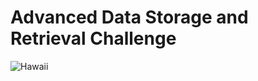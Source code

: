 # Advanced Data Storage and Retrieval Challenge

![Hawaii](https://www.tripsavvy.com/thmb/Ni6OtHk7KtoCrQF_J8EZHQKpwl4=/950x0/filters:no_upscale():max_bytes(150000):strip_icc():format(webp)/Disney-Aulani-Waikolohe-Valley-5ab94b540e23d9003764e230.jpg)
